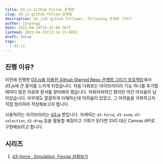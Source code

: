 ```yaml
---
title: D3.js Github Follow 관계망
slug: d3-js-github-follow-관계망
description: d3.js로 github follower, following 관계망 그리기
author: jinyongp
date: 2022-04-14T14:31:09.367Z
lastmod: 2022-04-15T13:14:15.685Z
draft: false
tags:
  - d3.js
---
```


## 진행 이유?

이전에 진행한 [D3.js를 이용한 Github Starred Repo 관계망 그리기 프로젝트](https://github.com/Pre-Onboarding-FE-Team07/wanted-codestates-project-7-7-2)에서 d3.js에 큰 흥미를 느끼게 되었습니다. 처음 다뤄보는 라이브러리라 기능 하나를 추가할 때마다 많은 자료와 문서를 찾아봐야 했습니다. 어찌어찌하긴 했지만 약간 아쉬움이 남아있습니다. 아무래도 깔끔하게 이해하는데 어려움이 있었고, 그 어려움을 극복하고자 직접 정리하여 작성해보고자 합니다.

사용하려는 라이브러리는 [d3.js](https://github.com/d3/d3) 뿐입니다. 자세히는 `d3-force`, `d3-zoom`, `d3-selection`, `d3-drag` 등을 활용할 예정이고 기회가 된다면 SVG 대신 Canvas API로 구현해보려고 합니다.

## 시리즈

1. [d3-force : Simulation, Forces 살펴보기](/blog/d3-force-simulation-forces-살펴보기)
